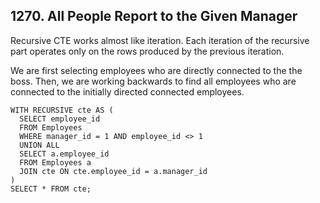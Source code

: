 ## 1270. All People Report to the Given Manager

Recursive CTE works almost like iteration. 
Each iteration of the recursive part operates only on the rows produced by the previous iteration.

We are first selecting employees who are directly connected to the the boss.
Then, we are working backwards to find all employees who are connected to the initially directed connected employees.

```
WITH RECURSIVE cte AS (
  SELECT employee_id
  FROM Employees
  WHERE manager_id = 1 AND employee_id <> 1
  UNION ALL
  SELECT a.employee_id
  FROM Employees a 
  JOIN cte ON cte.employee_id = a.manager_id
)
SELECT * FROM cte;
```